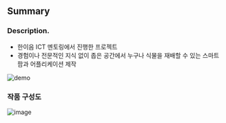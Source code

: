 ## Summary

### Description.

- 한이음 ICT 멘토링에서 진행한 프로젝트
- 경험이나 전문적인 지식 없이 좁은 공간에서 누구나 식물을 재배할 수 있는 스마트 팜과 어플리케이션 제작

![demo](https://user-images.githubusercontent.com/76933244/145971475-cfafed66-bdd8-4b8e-8394-60f48cb8ccc1.gif)

### 작품 구성도  

![image](https://user-images.githubusercontent.com/76933244/145971399-01d2ebad-fa06-413b-b19f-d1f4b0b904ac.png)

